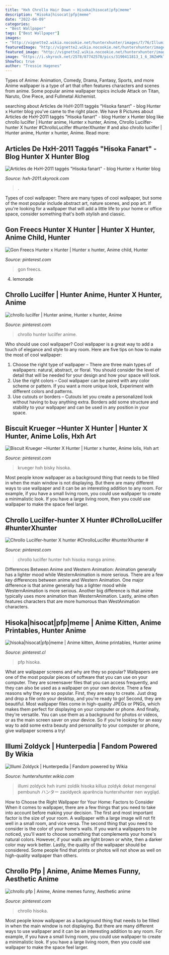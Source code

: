```yaml
---
title: "Hxh Chrollo Hair Down ~ Hisoka|hisocat|pfp|meme"
description: "Hisoka|hisocat|pfp|meme"
date: "2022-04-09"
categories:
- "Best Wallpaper"
tags: ["Best Wallpaper"]
images:
- "http://vignette2.wikia.nocookie.net/hunterxhunter/images/7/76/Illumi_Zoldyck_2011_Design_1.jpg/revision/latest?cb=20131018211500"
featuredImage: "http://vignette2.wikia.nocookie.net/hunterxhunter/images/7/76/Illumi_Zoldyck_2011_Design_1.jpg/revision/latest?cb=20131018211500"
featured_image: "http://vignette2.wikia.nocookie.net/hunterxhunter/images/7/76/Illumi_Zoldyck_2011_Design_1.jpg/revision/latest?cb=20131018211500"
image: "https://i.skyrock.net/2578/87742578/pics/3190411813_1_6_3NZmMkTs.jpg"
ShowToc: true
author: "Tressie Hagenes"
---
```



Types of Anime: Animation, Comedy, Drama, Fantasy, Sports, and more
Anime wallpaper is a type of art that often features characters and scenes from anime. Some popular anime wallpaper topics include Attack on Titan, Naruto, One Piece, and Fullmetal Alchemist.

	

		
searching about Articles de HxH-2011 taggés &quot;Hisoka fanart&quot; - blog Hunter x Hunter blog you've came to the right place. We have 8 Pictures about Articles de HxH-2011 taggés &quot;Hisoka fanart&quot; - blog Hunter x Hunter blog like chrollo lucilfer | Hunter anime, Hunter x hunter, Anime, Chrollo Lucilfer-hunter X hunter #ChrolloLucilfer #hunterXhunter # and also chrollo lucilfer | Hunter anime, Hunter x hunter, Anime. Read more:
		
    
## Articles De HxH-2011 Taggés &quot;Hisoka Fanart&quot; - Blog Hunter X Hunter Blog

<img loading=lazy src="https://i.skyrock.net/2578/87742578/pics/3190411813_1_6_3NZmMkTs.jpg" onerror="this.onerror=null;this.src='https://tse1.mm.bing.net/th?id=OIP.ZJyNLvenic6BFK5VNXorPgHaPZ&amp;pid=15.1';" alt="Articles de HxH-2011 taggés &quot;Hisoka fanart&quot; - blog Hunter x Hunter blog">

_Source: hxh-2011.skyrock.com_

>. 

	

Types of cool wallpaper:
There are many types of cool wallpaper, but some of the most popular include abstract art, nature scenes, and pop art. If you're looking for a wallpaper that will add a little life to your home or office space, consider something that's both stylish and classic.

    
## Gon Freecs Hunter X Hunter | Hunter X Hunter, Anime Child, Hunter

<img loading=lazy src="https://i.pinimg.com/736x/d0/b0/35/d0b035b2880d69ee6e10a5f7ce5548f0--hair-down-hunters.jpg" onerror="this.onerror=null;this.src='https://tse4.mm.bing.net/th?id=OIP.5tgcp4bNRKHCfg6LvTlgAgDSEp&amp;pid=15.1';" alt="Gon Freecs Hunter x Hunter | Hunter x hunter, Anime child, Hunter">

_Source: pinterest.com_

>gon freecs. 

	

4. lemonade 

    
## Chrollo Lucilfer | Hunter Anime, Hunter X Hunter, Anime

<img loading=lazy src="https://i.pinimg.com/736x/14/0a/dc/140adc98755c62ba508024fa03371617.jpg" onerror="this.onerror=null;this.src='https://tse2.mm.bing.net/th?id=OIP.ZgDOuPIALqvJhi_MyMkqjQHaHa&amp;pid=15.1';" alt="chrollo lucilfer | Hunter anime, Hunter x hunter, Anime">

_Source: pinterest.com_

>chrollo hunter lucilfer anime. 

	

Who should use cool wallpaper?
Cool wallpaper is a great way to add a touch of elegance and style to any room. Here are five tips on how to make the most of cool wallpaper: 
1) Choose the right type of wallpaper – There are three main types of wallpapers: natural, abstract, or floral. You should consider the level of detail that will be needed for your design and how your space will look. 
2) Use the right colors – Cool wallpaper can be paired with any color scheme or pattern. If you want a more unique look, Experiment with different colors and patterns. 
3) Use cutouts or borders – Cutouts let you create a personalized look without having to buy anything extra. Borders add some structure and stability to your wallpaper and can be used in any position in your space.

    
## Biscuit Krueger ~Hunter X Hunter | Hunter X Hunter, Anime Lolis, Hxh Art

<img loading=lazy src="https://i.pinimg.com/736x/eb/d8/56/ebd8563e043feee5120f3e6c3822b20e--island-biscuits.jpg" onerror="this.onerror=null;this.src='https://tse2.mm.bing.net/th?id=OIP.agNhKusWGVP8IttzQIjE1wHaJl&amp;pid=15.1';" alt="Biscuit Krueger ~Hunter X Hunter | Hunter x hunter, Anime lolis, Hxh art">

_Source: pinterest.com_

>krueger hxh bisky hisoka. 

	

Most people know wallpaper as a background thing that needs to be filled in when the main window is not displaying. But there are many different ways to use wallpaper and it can be an interesting addition to any room. For example, if you have a small living room, you could use wallpaper to create a minimalistic look. If you have a large living room, then you could use wallpaper to make the space feel larger.

    
## Chrollo Lucilfer-hunter X Hunter #ChrolloLucilfer #hunterXhunter #

<img loading=lazy src="https://i.pinimg.com/736x/7b/56/45/7b5645ead83372848941c7de0e20547a.jpg" onerror="this.onerror=null;this.src='https://tse2.mm.bing.net/th?id=OIP.wKCsKmsXCiKrr6HtFMwRKwHaJP&amp;pid=15.1';" alt="Chrollo Lucilfer-hunter X hunter #ChrolloLucilfer #hunterXhunter #">

_Source: pinterest.com_

>chrollo lucilfer hunter hxh hisoka manga anime. 

	

Differences Between Anime and Western Animation: Animation generally has a lighter mood while WesternAnimation is more serious.
There are a few key differences between anime and Western Animation. One major difference is that anime generally has a lighter mood while WesternAnimation is more serious. Another big difference is that anime typically uses more animation than WesternAnimation. Lastly, anime often features characters that are more humorous than WestAnimation characters.

    
## Hisoka|hisocat|pfp|meme | Anime Kitten, Anime Printables, Hunter Anime

<img loading=lazy src="https://i.pinimg.com/736x/a8/07/55/a807552985071abb9a9ec691c298b4a3.jpg" onerror="this.onerror=null;this.src='https://tse4.mm.bing.net/th?id=OIP.ubTWb0z6yGoHv_OwqgFkNgHaH8&amp;pid=15.1';" alt="hisoka|hisocat|pfp|meme | Anime kitten, Anime printables, Hunter anime">

_Source: pinterest.cl_

>pfp hisoka. 

	

What are wallpaper screens and why are they so popular?
Wallpapers are one of the most popular pieces of software that you can use on your computer. They are screensaver files that you can access frequently, and they can also be used as a wallpaper on your own device. There a few reasons why they are so popular. First, they are easy to create. Just drag and drop a file onto your desktop, and you're ready to go! Second, they are beautiful. Most wallpaper files come in high-quality JPEGs or PNGs, which makes them perfect for displaying on your computer or phone. And finally, they're versatile. You can use them as a background for photos or videos, or as the main screen saver on your device. So if you're looking for an easy way to add some extra beauty and personality to your computer or phone, give wallpaper screens a try!

    
## Illumi Zoldyck | Hunterpedia | Fandom Powered By Wikia

<img loading=lazy src="http://vignette2.wikia.nocookie.net/hunterxhunter/images/7/76/Illumi_Zoldyck_2011_Design_1.jpg/revision/latest?cb=20131018211500" onerror="this.onerror=null;this.src='https://tse4.mm.bing.net/th?id=OIP.j1RuaBxQbEz1tY7Zq7V6fwHaG3&amp;pid=15.1';" alt="Illumi Zoldyck | Hunterpedia | Fandom powered by Wikia">

_Source: hunterxhunter.wikia.com_

>illumi zoldyck hxh irumi zoldik hisoka killua zoldyk dekat mengenal pembunuh ハンター zaoldyeck aparência hunterxhunter nen wygląd. 

	

How to Choose the Right Wallpaper for Your Home: Factors to Consider
When it comes to wallpaper, there are a few things that you need to take into account before making your decision. The first and most important factor is the size of your room. A wallpaper with a large image will not fit well in a small room, and vice versa. 
The second thing that you need to consider is the color of your home's walls. If you want a wallpapers to be noticed, you'll want to choose something that complements your home's natural colors. However, if your walls are light brown or white, then a darker color may work better. 
Lastly, the quality of the wallpaper should be considered. Some people find that prints or photos will not show as well on high-quality wallpaper than others.

    
## Chrollo Pfp | Anime, Anime Memes Funny, Aesthetic Anime

<img loading=lazy src="https://i.pinimg.com/736x/59/b9/83/59b983c7ebcc660321d8aec0f5ee8a08.jpg" onerror="this.onerror=null;this.src='https://tse4.mm.bing.net/th?id=OIP.2Bkra_6YQsKgY1mmQFNxugAAAA&amp;pid=15.1';" alt="chrollo pfp | Anime, Anime memes funny, Aesthetic anime">

_Source: pinterest.com_

>chrollo hisoka. 

	

Most people know wallpaper as a background thing that needs to be filled in when the main window is not displaying. But there are many different ways to use wallpaper and it can be an interesting addition to any room. For example, if you have a small living room, you could use wallpaper to create a minimalistic look. If you have a large living room, then you could use wallpaper to make the space feel larger.

